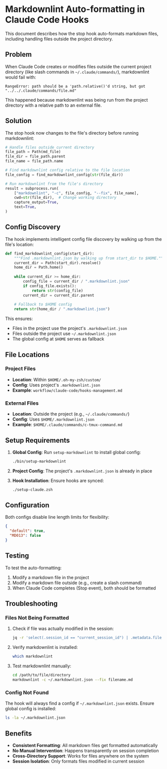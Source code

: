 # Markdownlint Auto-formatting in Claude Code Hooks

This document describes how the stop hook auto-formats markdown files, including handling files outside the project directory.

## Problem

When Claude Code creates or modifies files outside the current project directory (like slash commands in `~/.claude/commands/`), markdownlint would fail with:

```
RangeError: path should be a 'path.relative()'d string, but got "../../.claude/commands/file.md"
```

This happened because markdownlint was being run from the project directory with a relative path to an external file.

## Solution

The stop hook now changes to the file's directory before running markdownlint:

```python
# Handle files outside current directory
file_path = Path(md_file)
file_dir = file_path.parent
file_name = file_path.name

# Find markdownlint config relative to the file location
file_config = find_markdownlint_config(str(file_dir))

# Run markdownlint from the file's directory
result = subprocess.run(
    ["markdownlint", "-c", file_config, "--fix", file_name],
    cwd=str(file_dir),  # Change working directory
    capture_output=True,
    text=True,
)
```

## Config Discovery

The hook implements intelligent config file discovery by walking up from the file's location:

```python
def find_markdownlint_config(start_dir):
    """Find .markdownlint.json by walking up from start_dir to $HOME."""
    current_dir = Path(start_dir).resolve()
    home_dir = Path.home()
    
    while current_dir >= home_dir:
        config_file = current_dir / ".markdownlint.json"
        if config_file.exists():
            return str(config_file)
        current_dir = current_dir.parent
    
    # Fallback to $HOME config
    return str(home_dir / ".markdownlint.json")
```

This ensures:

- Files in the project use the project's `.markdownlint.json`
- Files outside the project use `~/.markdownlint.json`
- The global config at `$HOME` serves as fallback

## File Locations

### Project Files

- **Location**: Within `$HOME/.oh-my-zsh/custom/`
- **Config**: Uses project's `.markdownlint.json`
- **Example**: `workflow/claude-code/hooks-management.md`

### External Files

- **Location**: Outside the project (e.g., `~/.claude/commands/`)
- **Config**: Uses `$HOME/.markdownlint.json`
- **Example**: `$HOME/.claude/commands/c-tmux-command.md`

## Setup Requirements

1. **Global Config**: Run `setup-markdownlint` to install global config:

   ```bash
   ./bin/setup-markdownlint
   ```

2. **Project Config**: The project's `.markdownlint.json` is already in place

3. **Hook Installation**: Ensure hooks are synced:

   ```bash
   ./setup-claude.zsh
   ```

## Configuration

Both configs disable line length limits for flexibility:

```json
{
  "default": true,
  "MD013": false
}
```

## Testing

To test the auto-formatting:

1. Modify a markdown file in the project
2. Modify a markdown file outside (e.g., create a slash command)
3. When Claude Code completes (Stop event), both should be formatted

## Troubleshooting

### Files Not Being Formatted

1. Check if file was actually modified in the session:

   ```bash
   jq -r 'select(.session_id == "current_session_id") | .metadata.file_paths[]' .claude/command.log
   ```

2. Verify markdownlint is installed:

   ```bash
   which markdownlint
   ```

3. Test markdownlint manually:

   ```bash
   cd /path/to/file/directory
   markdownlint -c ~/.markdownlint.json --fix filename.md
   ```

### Config Not Found

The hook will always find a config if `~/.markdownlint.json` exists. Ensure global config is installed:

```bash
ls -la ~/.markdownlint.json
```

## Benefits

- **Consistent Formatting**: All markdown files get formatted automatically
- **No Manual Intervention**: Happens transparently on session completion
- **Cross-Directory Support**: Works for files anywhere on the system
- **Session Isolation**: Only formats files modified in current session
